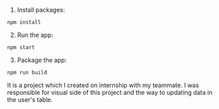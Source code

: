 1. Install packages:

```
npm install
```

2. Run the app:

```
npm start
```

3. Package the app:

```
npm run build
```

It is a project which I created on internship with my teammate. I was responsible for visual side of this project and the way to updating data in the user's table.
